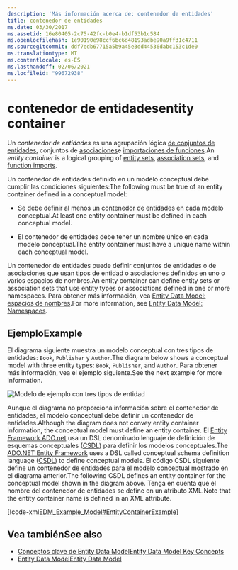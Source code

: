 ```yaml
---
description: 'Más información acerca de: contenedor de entidades'
title: contenedor de entidades
ms.date: 03/30/2017
ms.assetid: 16e80405-2c75-42fc-b0e4-b1df53b1c584
ms.openlocfilehash: 1e90190e98ccf6bc6d48193adbe90a9ff31c4711
ms.sourcegitcommit: ddf7edb67715a5b9a45e3dd44536dabc153c1de0
ms.translationtype: MT
ms.contentlocale: es-ES
ms.lasthandoff: 02/06/2021
ms.locfileid: "99672938"
---
```

# <a name="entity-container"></a><span data-ttu-id="3e265-103">contenedor de entidades</span><span class="sxs-lookup"><span data-stu-id="3e265-103">entity container</span></span>

<span data-ttu-id="3e265-104">Un *contenedor de entidades* es una agrupación lógica [de conjuntos de entidades](entity-set.md), conjuntos de [asociaciones](association-set.md)e [importaciones de funciones](model-declared-function.md).</span><span class="sxs-lookup"><span data-stu-id="3e265-104">An *entity container* is a logical grouping of [entity sets](entity-set.md), [association sets](association-set.md), and [function imports](model-declared-function.md).</span></span>  
  
 <span data-ttu-id="3e265-105">Un contenedor de entidades definido en un modelo conceptual debe cumplir las condiciones siguientes:</span><span class="sxs-lookup"><span data-stu-id="3e265-105">The following must be true of an entity container defined in a conceptual model:</span></span>  
  
- <span data-ttu-id="3e265-106">Se debe definir al menos un contenedor de entidades en cada modelo conceptual.</span><span class="sxs-lookup"><span data-stu-id="3e265-106">At least one entity container must be defined in each conceptual model.</span></span>  
  
- <span data-ttu-id="3e265-107">El contenedor de entidades debe tener un nombre único en cada modelo conceptual.</span><span class="sxs-lookup"><span data-stu-id="3e265-107">The entity container must have a unique name within each conceptual model.</span></span>  
  
 <span data-ttu-id="3e265-108">Un contenedor de entidades puede definir conjuntos de entidades o de asociaciones que usan tipos de entidad o asociaciones definidos en uno o varios espacios de nombres.</span><span class="sxs-lookup"><span data-stu-id="3e265-108">An entity container can define entity sets or association sets that use entity types or associations defined in one or more namespaces.</span></span> <span data-ttu-id="3e265-109">Para obtener más información, vea [Entity Data Model: espacios de nombres](entity-data-model-namespaces.md).</span><span class="sxs-lookup"><span data-stu-id="3e265-109">For more information, see [Entity Data Model: Namespaces](entity-data-model-namespaces.md).</span></span>  
  
## <a name="example"></a><span data-ttu-id="3e265-110">Ejemplo</span><span class="sxs-lookup"><span data-stu-id="3e265-110">Example</span></span>  

 <span data-ttu-id="3e265-111">El diagrama siguiente muestra un modelo conceptual con tres tipos de entidades: `Book`, `Publisher` y `Author`.</span><span class="sxs-lookup"><span data-stu-id="3e265-111">The diagram below shows a conceptual model with three entity types: `Book`, `Publisher`, and `Author`.</span></span>  <span data-ttu-id="3e265-112">Para obtener más información, vea el ejemplo siguiente.</span><span class="sxs-lookup"><span data-stu-id="3e265-112">See the next example for more information.</span></span>  
  
 ![Modelo de ejemplo con tres tipos de entidad](./media/entity-container/example-model-three-entity-types.gif)  
  
 <span data-ttu-id="3e265-114">Aunque el diagrama no proporciona información sobre el contenedor de entidades, el modelo conceptual debe definir un contenedor de entidades.</span><span class="sxs-lookup"><span data-stu-id="3e265-114">Although the diagram does not convey entity container information, the conceptual model must define an entity container.</span></span> <span data-ttu-id="3e265-115">El [Entity Framework ADO.net](./ef/index.md) usa un DSL denominado lenguaje de definición de esquemas conceptuales ([CSDL](/ef/ef6/modeling/designer/advanced/edmx/csdl-spec)) para definir los modelos conceptuales.</span><span class="sxs-lookup"><span data-stu-id="3e265-115">The [ADO.NET Entity Framework](./ef/index.md) uses a DSL called conceptual schema definition language ([CSDL](/ef/ef6/modeling/designer/advanced/edmx/csdl-spec)) to define conceptual models.</span></span> <span data-ttu-id="3e265-116">El código CSDL siguiente define un contenedor de entidades para el modelo conceptual mostrado en el diagrama anterior.</span><span class="sxs-lookup"><span data-stu-id="3e265-116">The following CSDL defines an entity container for the conceptual model shown in the diagram above.</span></span> <span data-ttu-id="3e265-117">Tenga en cuenta que el nombre del contenedor de entidades se define en un atributo XML.</span><span class="sxs-lookup"><span data-stu-id="3e265-117">Note that the entity container name is defined in an XML attribute.</span></span>  
  
 [!code-xml[EDM_Example_Model#EntityContainerExample](../../../../samples/snippets/xml/VS_Snippets_Data/edm_example_model/xml/books.edmx#entitycontainerexample)]  
  
## <a name="see-also"></a><span data-ttu-id="3e265-118">Vea también</span><span class="sxs-lookup"><span data-stu-id="3e265-118">See also</span></span>

- [<span data-ttu-id="3e265-119">Conceptos clave de Entity Data Model</span><span class="sxs-lookup"><span data-stu-id="3e265-119">Entity Data Model Key Concepts</span></span>](entity-data-model-key-concepts.md)
- [<span data-ttu-id="3e265-120">Entity Data Model</span><span class="sxs-lookup"><span data-stu-id="3e265-120">Entity Data Model</span></span>](entity-data-model.md)
